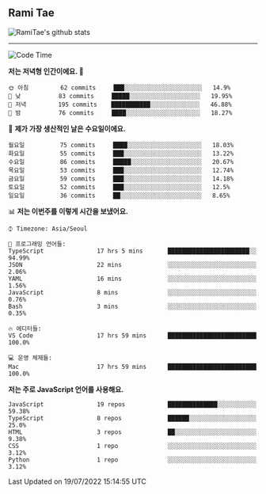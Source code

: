 ## Rami Tae

![RamiTae's github stats](https://github-readme-stats.vercel.app/api?username=RamiTae&show_icons=true&theme=tokyonight)

---
<!--START_SECTION:waka-->
![Code Time](http://img.shields.io/badge/Code%20Time-0%20secs-blue)

**저는 저녁형 인간이에요. 🦉** 

```text
🌞 아침         62 commits     ███░░░░░░░░░░░░░░░░░░░░░░   14.9% 
🌆 낮　         83 commits     █████░░░░░░░░░░░░░░░░░░░░   19.95% 
🌃 저녁         195 commits    ███████████░░░░░░░░░░░░░░   46.88% 
🌙 밤　         76 commits     ████░░░░░░░░░░░░░░░░░░░░░   18.27%

```
📅 **제가 가장 생산적인 날은 수요일이에요.** 

```text
월요일          75 commits     ████░░░░░░░░░░░░░░░░░░░░░   18.03% 
화요일          55 commits     ███░░░░░░░░░░░░░░░░░░░░░░   13.22% 
수요일          86 commits     █████░░░░░░░░░░░░░░░░░░░░   20.67% 
목요일          53 commits     ███░░░░░░░░░░░░░░░░░░░░░░   12.74% 
금요일          59 commits     ███░░░░░░░░░░░░░░░░░░░░░░   14.18% 
토요일          52 commits     ███░░░░░░░░░░░░░░░░░░░░░░   12.5% 
일요일          36 commits     ██░░░░░░░░░░░░░░░░░░░░░░░   8.65%

```


📊 **저는 이번주를 이렇게 시간을 보냈어요.** 

```text
⌚︎ Timezone: Asia/Seoul

💬 프로그래밍 언어들: 
TypeScript               17 hrs 5 mins       ███████████████████████░░   94.99% 
JSON                     22 mins             ░░░░░░░░░░░░░░░░░░░░░░░░░   2.06% 
YAML                     16 mins             ░░░░░░░░░░░░░░░░░░░░░░░░░   1.56% 
JavaScript               8 mins              ░░░░░░░░░░░░░░░░░░░░░░░░░   0.76% 
Bash                     3 mins              ░░░░░░░░░░░░░░░░░░░░░░░░░   0.35%

🔥 에디터들: 
VS Code                  17 hrs 59 mins      █████████████████████████   100.0%

💻 운영 체제들: 
Mac                      17 hrs 59 mins      █████████████████████████   100.0%

```

**저는 주로 JavaScript 언어를 사용해요.** 

```text
JavaScript               19 repos            ██████████████░░░░░░░░░░░   59.38% 
TypeScript               8 repos             ██████░░░░░░░░░░░░░░░░░░░   25.0% 
HTML                     3 repos             ██░░░░░░░░░░░░░░░░░░░░░░░   9.38% 
CSS                      1 repo              ░░░░░░░░░░░░░░░░░░░░░░░░░   3.12% 
Python                   1 repo              ░░░░░░░░░░░░░░░░░░░░░░░░░   3.12%

```



 Last Updated on 19/07/2022 15:14:55 UTC
<!--END_SECTION:waka-->
